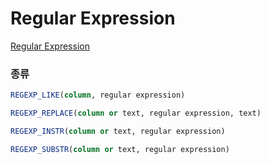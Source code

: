 Regular Expression
===

[Regular Expression](../../etc/regular-expression.md)

### 종류
```sql
REGEXP_LIKE(column, regular expression)

REGEXP_REPLACE(column or text, regular expression, text)

REGEXP_INSTR(column or text, regular expression)

REGEXP_SUBSTR(column or text, regular expression)
```
